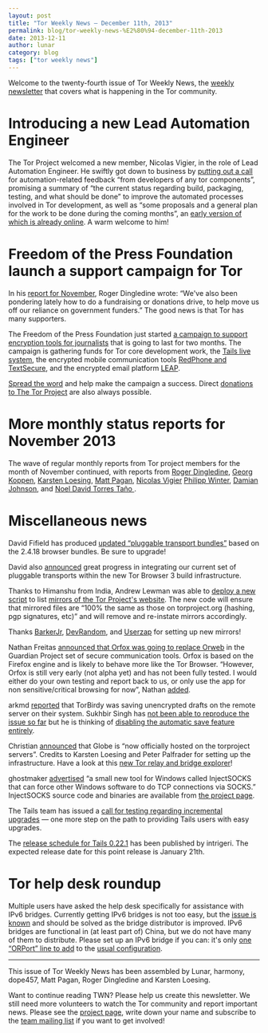 ```yaml
---
layout: post
title: "Tor Weekly News — December 11th, 2013"
permalink: blog/tor-weekly-news-%E2%80%94-december-11th-2013
date: 2013-12-11
author: lunar
category: blog
tags: ["tor weekly news"]
---
```


Welcome to the twenty-fourth issue of Tor Weekly News, the [weekly newsletter](https://lists.torproject.org/cgi-bin/mailman/listinfo/tor-news) that covers what is happening in the Tor community.

# Introducing a new Lead Automation Engineer

The Tor Project welcomed a new member, Nicolas Vigier, in the role of Lead Automation Engineer. He swiftly got down to business by [putting out a call](https://lists.torproject.org/pipermail/tor-dev/2013-December/005906.html) for automation-related feedback “from developers of any tor components”, promising a summary of “the current status regarding build, packaging, testing, and what should be done” to improve the automated processes involved in Tor development, as well as “some proposals and a general plan for the work to be done during the coming months”, an [early version of which is already online](https://people.torproject.org/~boklm/automation/tor-automation-review.html). A warm welcome to him!

# Freedom of the Press Foundation launch a support campaign for Tor

In his [report for November](https://lists.torproject.org/pipermail/tor-reports/2013-December/000396.html), Roger Dingledine wrote: “We've also been pondering lately how to do a fundraising or donations drive, to help move us off our reliance on government funders.” The good news is that Tor has many supporters.

The Freedom of the Press Foundation just started [a campaign to support encryption tools for journalists](https://pressfreedomfoundation.org/blog/2013/12/freedom-press-foundation-launches-campaign-support-encryption-tools-journalists) that is going to last for two months. The campaign is gathering funds for Tor core development work, the [Tails live system](https://tails.boum.org/), the encrypted mobile communication tools [RedPhone and TextSecure](https://whispersystems.org/), and the encrypted email platform [LEAP](https://leap.se/).

[Spread the word](https://pressfreedomfoundation.org/) and help make the campaign a success. Direct [donations to The Tor Project](https://www.torproject.org/donate/) are also always possible.

# More monthly status reports for November 2013

The wave of regular monthly reports from Tor project members for the month of November continued, with reports from [Roger Dingledine](https://lists.torproject.org/pipermail/tor-reports/2013-December/000396.html), [Georg Koppen](https://lists.torproject.org/pipermail/tor-reports/2013-December/000397.html), [Karsten Loesing](https://lists.torproject.org/pipermail/tor-reports/2013-December/000398.html), [Matt Pagan](https://lists.torproject.org/pipermail/tor-reports/2013-December/000399.html), [Nicolas Vigier](https://lists.torproject.org/pipermail/tor-reports/2013-December/000400.html) [Philipp Winter](https://lists.torproject.org/pipermail/tor-reports/2013-December/000401.html), [Damian Johnson](https://lists.torproject.org/pipermail/tor-reports/2013-December/000402.html), and [Noel David Torres Taño ](https://lists.torproject.org/pipermail/tor-reports/2013-December/000403.html).

# Miscellaneous news

David Fifield has produced [updated “pluggable transport bundles”](https://blog.torproject.org/blog/pluggable-transports-bundles-2418-rc-1-pt1-and-2418-rc-2-pt1-firefox-17011esr) based on the 2.4.18 browser bundles. Be sure to upgrade!

David also [announced](https://lists.torproject.org/pipermail/tor-dev/2013-December/005913.html) great progress in integrating our current set of pluggable transports within the new Tor Browser 3 build infrastructure.

Thanks to Himanshu from India, Andrew Lewman was able to [deploy a new script](https://lists.torproject.org/pipermail/tor-mirrors/2013-December/000394.html) to list [mirrors of the Tor Project's website](https://www.torproject.org/getinvolved/mirrors.html.en). The new code will ensure that mirrored files are “100% the same as those on torproject.org (hashing, pgp signatures, etc)” and will remove and re-instate mirrors accordingly.

Thanks [BarkerJr](https://lists.torproject.org/pipermail/tor-mirrors/2013-October/000381.html), [DevRandom](https://lists.torproject.org/pipermail/tor-mirrors/2013-November/000384.html), and [Userzap](https://lists.torproject.org/pipermail/tor-mirrors/2013-November/000389.html) for setting up new mirrors!

Nathan Freitas [announced that Orfox was going to replace Orweb](https://lists.torproject.org/pipermail/tor-talk/2013-December/031331.html) in the Guardian Project set of secure communication tools. Orfox is based on the Firefox engine and is likely to behave more like the Tor Browser. “However, Orfox is still very early (not alpha yet) and has not been fully tested. I would either do your own testing and report back to us, or only use the app for non sensitive/critical browsing for now”, Nathan [added](https://lists.torproject.org/pipermail/tor-talk/2013-December/031340.html).

arkmd [reported](https://lists.torproject.org/pipermail/tor-dev/2013-December/005901.html) that TorBirdy was saving unencrypted drafts on the remote server on their system. Sukhbir Singh has [not been able to reproduce the issue so far](https://bugs.torproject.org/10309#comment:4) but he is thinking of [disabling the automatic save feature entirely](https://lists.torproject.org/pipermail/tor-dev/2013-December/005903.html).

Christian [announced](https://lists.torproject.org/pipermail/tor-talk/2013-December/031353.html) that Globe is “now officially hosted on the torproject servers”. Credits to Karsten Loesing and Peter Palfrader for setting up the infrastructure. Have a look at this [new Tor relay and bridge explorer](https://globe.torproject.org/)!

ghostmaker [advertised](https://lists.torproject.org/pipermail/tor-dev/2013-December/005908.html) “a small new tool for Windows called InjectSOCKS that can force other Windows software to do TCP connections via SOCKS.” InjectSOCKS source code and binaries are available from [the project page](http://sourceforge.net/projects/injectsocks).

The Tails team has issued a [call for testing regarding incremental upgrades](https://tails.boum.org/news/test_incremental_upgrades/) — one more step on the path to providing Tails users with easy upgrades.

The [release schedule for Tails 0.22.1](https://mailman.boum.org/pipermail/tails-dev/2013-December/004405.html) has been published by intrigeri. The expected release date for this point release is January 21th.

# Tor help desk roundup

Multiple users have asked the help desk specifically for assistance with IPv6 bridges. Currently getting IPv6 bridges is not too easy, but the [issue is known](https://bugs.torproject.org/9127) and should be solved as the bridge distributor is improved. IPv6 bridges are functional in (at least part of) China, but we do not have many of them to distribute. Please set up an IPv6 bridge if you can: it's only [one “ORPort” line to add](https://people.torproject.org/~linus/ipv6-relay-howto.html) to the [usual configuration](https://www.torproject.org/docs/bridges.html.en#RunningABridge).

* * *

This issue of Tor Weekly News has been assembled by Lunar, harmony, dope457, Matt Pagan, Roger Dingledine and Karsten Loesing.

Want to continue reading TWN? Please help us create this newsletter. We still need more volunteers to watch the Tor community and report important news. Please see the [project page](https://trac.torproject.org/projects/tor/wiki/TorWeeklyNews), write down your name and subscribe to the [team mailing list](https://lists.torproject.org/cgi-bin/mailman/listinfo/news-team) if you want to get involved!

